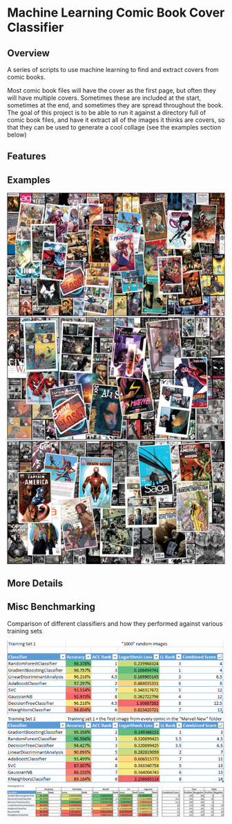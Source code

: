 # Machine Learning Comic Book Cover Classifier

## Overview

A series of scripts to use machine learning to find and extract covers from comic books. 

Most comic book files will have the cover as the first page, but often they will have multiple covers. Sometimes these are included at the start, sometimes at the end, and sometimes they are spread throughout the book. The goal of this project is to be able to run it against a directory full of comic book files, and have it extract all of the images it thinks are covers, so that they can be used to generate a cool collage (see the examples section below)

## Features

## Examples

![Example1](/Examples/1.jpg)
![Example2](/Examples/10.jpg)
![Example3](/Examples/21.jpg)

## More Details

## Misc Benchmarking

Comparison of different classifiers and how they performed against various training sets

![Comparison1](/Images/ClassifierComparison1.png)
![Comparison2](/Images/ClassifierComparison2.png)
![Comparison3](/Images/ClassifierComparison3.png)